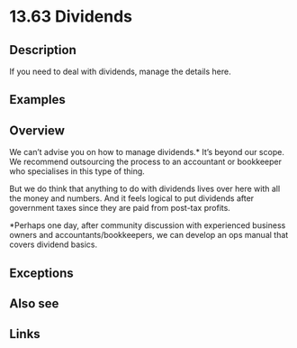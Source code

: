 # 13.63 Dividends

## Description

If you need to deal with dividends, manage the details here.

## Examples

## Overview

We can’t advise you on how to manage dividends.\* It’s beyond our scope. We recommend outsourcing the process to an accountant or bookkeeper who specialises in this type of thing.

But we do think that anything to do with dividends lives over here with all the money and numbers. And it feels logical to put dividends after government taxes since they are paid from post-tax profits.

\*Perhaps one day, after community discussion with experienced business owners and accountants/bookkeepers, we can develop an ops manual that covers dividend basics.

## Exceptions

## Also see


## Links
